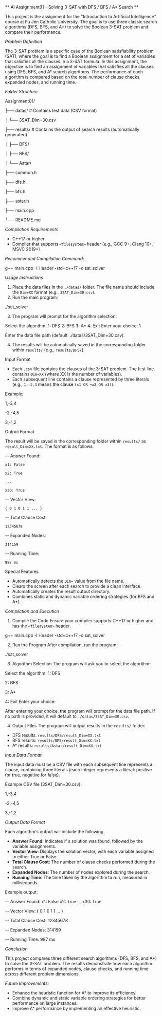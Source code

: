 ** AI Assignment01 - Solving 3-SAT with DFS / BFS / A* Search **

This project is the assignment for the "Introduction to Artificial Intelligence" course at Fu Jen Catholic University. The goal is to use three classic search algorithms (DFS, BFS, and A*) to solve the Boolean 3-SAT problem and compare their performance.

*Problem Definition*

The 3-SAT problem is a specific case of the Boolean satisfiability problem (SAT), where the goal is to find a Boolean assignment for a set of variables that satisfies all the clauses in a 3-SAT formula. In this assignment, the objective is to find an assignment of variables that satisfies all the clauses using DFS, BFS, and A* search algorithms. The performance of each algorithm is compared based on the total number of clause checks, expanded nodes, and running time.

*Folder Structure*

Assignment01/

├── datas/             # Contains test data (CSV format)

│   └── 3SAT_Dim=30.csv

├── results/           # Contains the output of search results (automatically generated)

│   ├── DFS/

│   ├── BFS/

│   └── Astar/

├── common.h

├── dfs.h

├── bfs.h

├── astar.h

├── main.cpp

└── README.md

*Compilation Requirements*

- C++17 or higher
- Compiler that supports `<filesystem>` header (e.g., GCC 9+, Clang 10+, MSVC 2019+)

*Recommended Compilation Command:*

g++ main.cpp -I Header -std=c++17 -o sat_solver

*Usage Instructions*

1. Place the data files in the `./datas/` folder. The file name should include the `Dim=XX` format (e.g., `3SAT_Dim=30.csv`).
2. Run the main program:

./sat_solver

3. The program will prompt for the algorithm selection:

Select the algorithm:
1: DFS
2: BFS
3: A*
4: Exit
Enter your choice: 1

Enter the data file path (default: ./datas/3SAT_Dim=30.csv):

4. The results will be automatically saved in the corresponding folder within `results/` (e.g., `results/DFS/`).

Input Format

- Each `.csv` file contains the clauses of the 3-SAT problem. The first line contains `Dim=XX` (where XX is the number of variables).
- Each subsequent line contains a clause represented by three literals (e.g., `1,-2,3` means the clause `(x1 OR ¬x2 OR x3)`).
  
Example:

1,-3,4

-2,-4,5

3,-1,2

Output Format

The result will be saved in the corresponding folder within `results/` as `result_Dim=XX.txt`. The format is as follows:

-- Answer Found:

	x1: False

	x2: True

	...

	x30: True


-- Vector View:

	{ 0 1 0 1 1 ... }

-- Total Clause Cost:

	12345678

-- Expanded Nodes:

	314159

-- Running Time:

	987 ms

Special Features

- Automatically detects the `Dim=` value from the file name.
- Clears the screen after each search to provide a clean interface.
- Automatically creates the result output directory.
- Combines static and dynamic variable ordering strategies (for BFS and A*).

*Compilation and Execution*

1. Compile the Code
Ensure your compiler supports C++17 or higher and has the `<filesystem>` header.

g++  main.cpp -I Header -std=c++17 -o sat_solver

2. Run the Program
After compilation, run the program:

./sat_solver

3. Algorithm Selection
The program will ask you to select the algorithm:

Select the algorithm:
1: DFS

2: BFS

3: A*

4: Exit
Enter your choice:

After entering your choice, the program will prompt for the data file path. If no path is provided, it will default to `./datas/3SAT_Dim=30.csv`.

4. Output Files
The program will output results in the `results/` folder:

- DFS results: `results/DFS/result_Dim=XX.txt`
- BFS results: `results/BFS/result_Dim=XX.txt`
- A* results: `results/Astar/result_Dim=XX.txt`

*Input Data Format*

The input data must be a CSV file with each subsequent line represents a clause, containing three literals (each integer represents a literal: positive for true, negative for false).

Example CSV file (3SAT_Dim=30.csv):

1,-3,4

-2,-4,5

3,-1,2

*Output Data Format*

Each algorithm's output will include the following:

- **Answer Found**: Indicates if a solution was found, followed by the variable assignments.
- **Vector View**: Displays the solution vector, with each variable assigned to either True or False.
- **Total Clause Cost**: The number of clause checks performed during the search.
- **Expanded Nodes**: The number of nodes explored during the search.
- **Running Time**: The time taken by the algorithm to run, measured in milliseconds.

Example output:

-- Answer Found:
	x1: False
	x2: True
	...
	x30: True

-- Vector View:
	{ 0 1 0 1 1 ... }

-- Total Clause Cost:
	12345678

-- Expanded Nodes:
	314159

-- Running Time:
	987 ms

*Conclusion*

This project compares three different search algorithms (DFS, BFS, and A*) to solve the 3-SAT problem. The results demonstrate how each algorithm performs in terms of expanded nodes, clause checks, and running time across different problem dimensions.

*Future Improvements:*
- Enhance the heuristic function for A* to improve its efficiency.
- Combine dynamic and static variable ordering strategies for better performance on large instances.
- Improve A* performance by implementing an effective heuristic.
